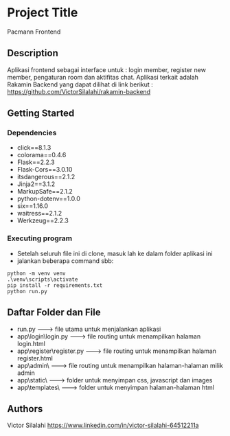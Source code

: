 # Project Title

Pacmann Frontend

## Description

Aplikasi frontend sebagai interface untuk : login member, register new member, pengaturan room dan aktifitas chat.
Aplikasi terkait adalah Rakamin Backend yang dapat dilihat di link berikut : https://github.com/VictorSilalahi/rakamin-backend

## Getting Started

### Dependencies

* click==8.1.3
* colorama==0.4.6
* Flask==2.2.3
* Flask-Cors==3.0.10
* itsdangerous==2.1.2
* Jinja2==3.1.2
* MarkupSafe==2.1.2
* python-dotenv==1.0.0
* six==1.16.0
* waitress==2.1.2
* Werkzeug==2.2.3


### Executing program

* Setelah seluruh file ini di clone, masuk lah ke dalam folder aplikasi ini
* jalankan beberapa command sbb: 
```
python -m venv venv
.\venv\scripts\activate
pip install -r requirements.txt
python run.py
```

## Daftar Folder dan File

* run.py ---> file utama untuk menjalankan aplikasi
* app\login\login.py ---> file routing untuk menampilkan halaman login.html
* app\register\register.py ---> file routing untuk menampilkan halaman register.html
* app\admin\ ---> file routing untuk menampilkan halaman-halaman milik admin
* app\static\ ---> folder untuk menyimpan css, javascript dan images
* app\templates\ ---> folder untuk menyimpan halaman-halaman html


## Authors

Victor Silalahi 
https://www.linkedin.com/in/victor-silalahi-64512211a

